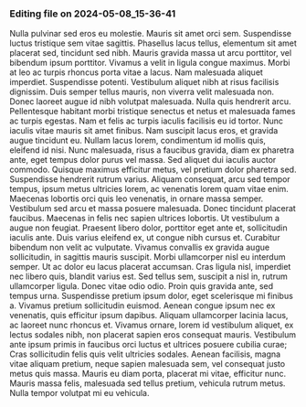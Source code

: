 

### Editing file on 2024-05-08_15-36-41

Nulla pulvinar sed eros eu molestie. Mauris sit amet orci sem. Suspendisse luctus tristique sem vitae sagittis. Phasellus lacus tellus, elementum sit amet placerat sed, tincidunt sed nibh. Mauris gravida massa ut arcu porttitor, vel bibendum ipsum porttitor. Vivamus a velit in ligula congue maximus. Morbi at leo ac turpis rhoncus porta vitae a lacus. Nam malesuada aliquet imperdiet. Suspendisse potenti. Vestibulum aliquet nibh at risus facilisis dignissim. Duis semper tellus mauris, non viverra velit malesuada non. Donec laoreet augue id nibh volutpat malesuada. Nulla quis hendrerit arcu. Pellentesque habitant morbi tristique senectus et netus et malesuada fames ac turpis egestas. Nam et felis ac turpis iaculis facilisis eu id tortor. Nunc iaculis vitae mauris sit amet finibus.
Nam suscipit lacus eros, et gravida augue tincidunt eu. Nullam lacus lorem, condimentum id mollis quis, eleifend id nisi. Nunc malesuada, risus a faucibus gravida, diam ex pharetra ante, eget tempus dolor purus vel massa. Sed aliquet dui iaculis auctor commodo. Quisque maximus efficitur metus, vel pretium dolor pharetra sed. Suspendisse hendrerit rutrum varius. Aliquam consequat, arcu sed tempor tempus, ipsum metus ultricies lorem, ac venenatis lorem quam vitae enim. Maecenas lobortis orci quis leo venenatis, in ornare massa semper.
Vestibulum sed arcu et massa posuere malesuada. Donec tincidunt placerat faucibus. Maecenas in felis nec sapien ultrices lobortis. Ut vestibulum a augue non feugiat. Praesent libero dolor, porttitor eget ante et, sollicitudin iaculis ante. Duis varius eleifend ex, ut congue nibh cursus et. Curabitur bibendum non velit ac vulputate. Vivamus convallis ex gravida augue sollicitudin, in sagittis mauris suscipit. Morbi ullamcorper nisl eu interdum semper. Ut ac dolor eu lacus placerat accumsan. Cras ligula nisl, imperdiet nec libero quis, blandit varius est. Sed tellus sem, suscipit a nisl in, rutrum ullamcorper ligula. Donec vitae odio odio. Proin quis gravida ante, sed tempus urna. Suspendisse pretium ipsum dolor, eget scelerisque mi finibus a. Vivamus pretium sollicitudin euismod.
Aenean congue ipsum nec ex venenatis, quis efficitur ipsum dapibus. Aliquam ullamcorper lacinia lacus, ac laoreet nunc rhoncus et. Vivamus ornare, lorem id vestibulum aliquet, ex lectus sodales nibh, non placerat sapien eros consequat mauris. Vestibulum ante ipsum primis in faucibus orci luctus et ultrices posuere cubilia curae; Cras sollicitudin felis quis velit ultricies sodales. Aenean facilisis, magna vitae aliquam pretium, neque sapien malesuada sem, vel consequat justo metus quis massa. Mauris eu diam porta, placerat mi vitae, efficitur nunc. Mauris massa felis, malesuada sed tellus pretium, vehicula rutrum metus. Nulla tempor volutpat mi eu vehicula.



